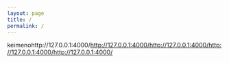 ```yaml
---
layout: page
title: /
permalink: /
---
```



keimenohttp://127.0.0.1:4000/http://127.0.0.1:4000/http://127.0.0.1:4000/http://127.0.0.1:4000/http://127.0.0.1:4000/
